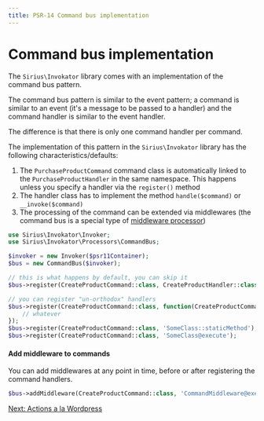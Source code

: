 ```yaml
---
title: PSR-14 Command bus implementation
---
```


# Command bus implementation

The `Sirius\Invokator` library comes with an implementation of the command bus pattern.

The command bus pattern is similar to the event pattern; a command is similar to an event (it's a message to be passed to a handler) and the command handler is similar to the event handler.

The difference is that there is only one command handler per command.

The implementation of this pattern in the `Sirius\Invokator` library has the following characteristics/defaults:

1. The `PurchaseProductCommand` command class is automatically linked to the `PurchaseProductHandler` in the same namespace. This happens unless you specify a handler via the `register()` method
2. The handler class has to implement the method `handle($command)` or `__invoke($command)`
3. The processing of the command can be extended via middlewares (the command bus is a special type of [middleware processor](2_3_middlewares.md))

```php
use Sirius\Invokator\Invoker;
use Sirius\Invokator\Processors\CommandBus;

$invoker = new Invoker($psr11Container);
$bus = new CommandBus($invoker);

// this is what happens by default, you can skip it
$bus->register(CreateProductCommand::class, CreateProductHandler::class); 

// you can register "un-orthodox" handlers
$bus->register(CreateProductCommand::class, function(CreateProductCommand $command) {
    // whatever
});
$bus->register(CreateProductCommand::class, 'SomeClass::staticMethod');
$bus->register(CreateProductCommand::class, 'SomeClass@execute');
```

#### Add middleware to commands

You can add middlewares at any point in time, before or after registering the command handlers.

```php
$bus->addMiddleware(CreateProductCommand::class, 'CommandMiddleware@execute', 100 /* priority (optional) */);
```

[Next: Actions a la Wordpress](2_4_wordpress_actions.md)
